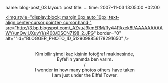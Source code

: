 name: blog-post_03
layout: post
title: ...
time: 2007-11-03 13:05:00 +02:00

<a onblur="try {parent.deselectBloggerImageGracefully();} catch(e) {}" href="http://3.bp.blogspot.com/_AZvuJ9kmERM/Ry44PAxek8I/AAAAAAAAAWY/unQwIUXuvYI/s1600-h/DSCN7198_2.JPG"><img style="display:block; margin:0px auto 10px; text-align:center;cursor:pointer; cursor:hand;" src="http://3.bp.blogspot.com/_AZvuJ9kmERM/Ry44PAxek8I/AAAAAAAAAWY/unQwIUXuvYI/s400/DSCN7198_2.JPG" border="0" alt=""id="BLOGGER_PHOTO_ID_5129098856178291650" /></a><br /><div style="text-align: center;clear: both;"><br />Kim bilir şimdi kaç kişinin fotoğraf makinesinde,<br />Eyfel'in yanında ben varım.<br />/<br />I wonder in how many photos others have taken <br />I am just under the Eiffel Tower.<br /></div>
